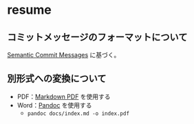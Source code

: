 # resume

## コミットメッセージのフォーマットについて

[Semantic Commit Messages](https://gist.github.com/joshbuchea/6f47e86d2510bce28f8e7f42ae84c716) に基づく。

## 別形式への変換について

- PDF：[Markdown PDF](https://marketplace.visualstudio.com/items?itemName=yzane.markdown-pdf) を使用する
- Word：[Pandoc](https://pandoc.org/) を使用する
  - `pandoc docs/index.md -o index.pdf`
